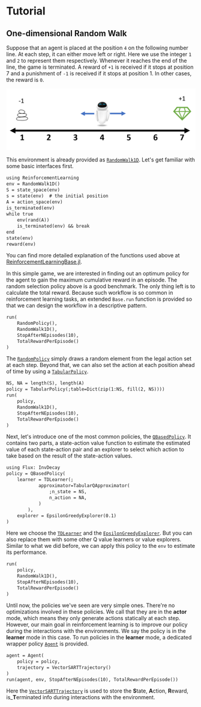 # Tutorial

## One-dimensional Random Walk

Suppose that an agent is placed at the position `4` on the following number line.
At each step, it can either move left or right. Here we use the integer `1` and
`2` to represent them respectively. Whenever it reaches the end of the line, the
game is terminated. A reward of `+1` is received if it stops at position 7
and a punishment of `-1` is received if it stops at position 1. In other cases,
the reward is `0`.

![](assets/RandomWalk1D.png)

This environment is already provided as [`RandomWalk1D`](@ref).
Let's get familiar with some basic interfaces first.

```@repl randomwalk1d
using ReinforcementLearning
env = RandomWalk1D()
S = state_space(env)
s = state(env)  # the initial position
A = action_space(env)
is_terminated(env)
while true
    env(rand(A))
    is_terminated(env) && break
end
state(env)
reward(env)
```

You can find more detailed explanation of the functions used above at
[ReinforcementLearningBase.jl](@ref).

In this simple game, we are interested in finding out an optimum policy for the
agent to gain the maximum cumulative reward in an episode. The random selection
policy above is a good benchmark. The only thing left is to calculate the total
reward. Because such workflow is so common in reinforcement learning tasks, an
extended `Base.run` function is provided so that we can design the workflow in
a descriptive pattern.

```@repl randomwalk1d
run(
    RandomPolicy(),
    RandomWalk1D(),
    StopAfterNEpisodes(10),
    TotalRewardPerEpisode()
)
```

The [`RandomPolicy`](@ref) simply draws a random element from the legal action
set at each step. Beyond that, we can also set the action at each position ahead
of time by using a [`TabularPolicy`](@ref).

```@repl randomwalk1d
NS, NA = length(S), length(A)
policy = TabularPolicy(;table=Dict(zip(1:NS, fill(2, NS))))
run(
    policy,
    RandomWalk1D(),
    StopAfterNEpisodes(10),
    TotalRewardPerEpisode()
)
```

Next, let's introduce one of the most common policies, the
[`QBasedPolicy`](@ref). It contains two parts, a state-action value function to
estimate the estimated value of each state-action pair and an explorer to select
which action to take based on the result of the state-action values.

```@repl randomwalk1d
using Flux: InvDecay
policy = QBasedPolicy(
    learner = TDLearner(;
            approximator=TabularQApproximator(
                ;n_state = NS,
                n_action = NA,
            )
        ),
    explorer = EpsilonGreedyExplorer(0.1)
)
```

Here we choose the [`TDLearner`](@ref) and the
[`EpsilonGreedyExplorer`](@ref). But you can also replace them with some other Q
value learners or value explorers. Similar to what we did before, we can apply
this policy to the `env` to estimate its performance.

```@repl randomwalk1d
run(
    policy,
    RandomWalk1D(),
    StopAfterNEpisodes(10),
    TotalRewardPerEpisode()
)
```

Until now, the policies we've seen are very simple ones. There're no
optimizations involved in these policies. We call that they are in the **actor**
mode, which means they only generate actions statically at each step. However,
our main goal in reinforcement learning is to improve our policy during the
interactions with the environments. We say the policy is in the **learner** mode
in this case. To run policies in the **learner** mode, a dedicated wrapper policy
[`Agent`](@ref) is provided.

```@repl randomwalk1d
agent = Agent(
    policy = policy,
    trajectory = VectorSARTTrajectory()
)
run(agent, env, StopAfterNEpisodes(10), TotalRewardPerEpisode())
```

Here the [`VectorSARTTrajectory`](@ref) is used to store the **S**tate,
**A**ction, **R**eward, is_**T**erminated info during interactions with the environment.
